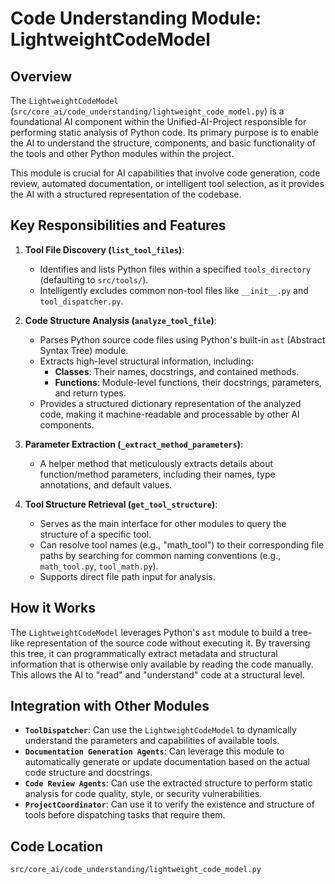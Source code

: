 # Code Understanding Module: LightweightCodeModel

## Overview

The `LightweightCodeModel` (`src/core_ai/code_understanding/lightweight_code_model.py`) is a foundational AI component within the Unified-AI-Project responsible for performing static analysis of Python code. Its primary purpose is to enable the AI to understand the structure, components, and basic functionality of the tools and other Python modules within the project.

This module is crucial for AI capabilities that involve code generation, code review, automated documentation, or intelligent tool selection, as it provides the AI with a structured representation of the codebase.

## Key Responsibilities and Features

1.  **Tool File Discovery (`list_tool_files`)**:
    *   Identifies and lists Python files within a specified `tools_directory` (defaulting to `src/tools/`).
    *   Intelligently excludes common non-tool files like `__init__.py` and `tool_dispatcher.py`.

2.  **Code Structure Analysis (`analyze_tool_file`)**:
    *   Parses Python source code files using Python's built-in `ast` (Abstract Syntax Tree) module.
    *   Extracts high-level structural information, including:
        *   **Classes**: Their names, docstrings, and contained methods.
        *   **Functions**: Module-level functions, their docstrings, parameters, and return types.
    *   Provides a structured dictionary representation of the analyzed code, making it machine-readable and processable by other AI components.

3.  **Parameter Extraction (`_extract_method_parameters`)**:
    *   A helper method that meticulously extracts details about function/method parameters, including their names, type annotations, and default values.

4.  **Tool Structure Retrieval (`get_tool_structure`)**:
    *   Serves as the main interface for other modules to query the structure of a specific tool.
    *   Can resolve tool names (e.g., "math_tool") to their corresponding file paths by searching for common naming conventions (e.g., `math_tool.py`, `tool_math.py`).
    *   Supports direct file path input for analysis.

## How it Works

The `LightweightCodeModel` leverages Python's `ast` module to build a tree-like representation of the source code without executing it. By traversing this tree, it can programmatically extract metadata and structural information that is otherwise only available by reading the code manually. This allows the AI to "read" and "understand" code at a structural level.

## Integration with Other Modules

-   **`ToolDispatcher`**: Can use the `LightweightCodeModel` to dynamically understand the parameters and capabilities of available tools.
-   **`Documentation Generation Agents`**: Can leverage this module to automatically generate or update documentation based on the actual code structure and docstrings.
-   **`Code Review Agents`**: Can use the extracted structure to perform static analysis for code quality, style, or security vulnerabilities.
-   **`ProjectCoordinator`**: Can use it to verify the existence and structure of tools before dispatching tasks that require them.

## Code Location

`src/core_ai/code_understanding/lightweight_code_model.py`
